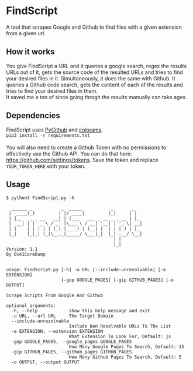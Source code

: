 # FindScript
A tool that scrapes Google and Github to find files with a given extension from a given url.

## How it works

You give FindScript a URL and it queries a google search, regex the results URLs out of it, gets the source code of the resulted URLs and tries to find your desired files in it. Simultaneously, it does the same with Github. It queries a Github code search, gets the content of each of the results and tries to find your desired files in them. <br/>
It saved me a ton of since going throgh the results manually can take ages.

## Dependencies

FindScript uses [PyGithub](https://github.com/PyGithub/PyGithub) and [colorama](https://github.com/tartley/colorama). <br/>
`pip3 install -r requirements.txt`
<br/> <br/>
You will also need to create a Github Token with no permissions to effectively use the Github API. You can do that here: https://github.com/settings/tokens. Save the token and replace `YOUR_TOKEN_HERE` with your token. 

## Usage

```
$ python3 FindScript.py -h

  ______ _           _  _____           _       _   
 |  ____(_)         | |/ ____|         (_)     | |  
 | |__   _ _ __   __| | (___   ___ _ __ _ _ __ | |_ 
 |  __| | | '_ \ / _` |\___ \ / __| '__| | '_ \| __|
 | |    | | | | | (_| |____) | (__| |  | | |_) | |_ 
 |_|    |_|_| |_|\__,_|_____/ \___|_|  |_| .__/ \__|
                                         | |        
                                         |_| 
Version: 1.1
By 0x41CoreDump


usage: FindScript.py [-h] -u URL [--include-unresolvable] [-e EXTENSION]
                     [-gop GOOGLE_PAGES] [-gip GITHUB_PAGES] [-o OUTPUT]

Scrape Scripts From Google And Github

optional arguments:
  -h, --help            show this help message and exit
  -u URL, --url URL     The Target Domain
  --include-unresolvable
                        Include Non Resolvable URLs To The List
  -e EXTENSION, --extension EXTENSION
                        What Extension To Look For, Default: js
  -gop GOOGLE_PAGES, --google_pages GOOGLE_PAGES
                        How Many Google Pages To Search, Default: 15
  -gip GITHUB_PAGES, --github_pages GITHUB_PAGES
                        How Many Github Pages To Search, Default: 5
  -o OUTPUT, --output OUTPUT

```

